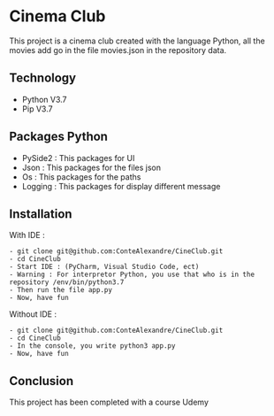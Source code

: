 # Cinema Club
This project is a cinema club created with the language Python, all the movies add go
in the file movies.json in the repository data.

## Technology
* Python V3.7
* Pip V3.7

## Packages Python
* PySide2 : This packages for UI
* Json : This packages for the files json
* Os : This packages for the paths
* Logging : This packages for display different message 

## Installation
With IDE : 
```
- git clone git@github.com:ConteAlexandre/CineClub.git
- cd CineClub
- Start IDE : (PyCharm, Visual Studio Code, ect)
- Warning : For interpretor Python, you use that who is in the repository /env/bin/python3.7
- Then run the file app.py
- Now, have fun
```

Without IDE :
```
- git clone git@github.com:ConteAlexandre/CineClub.git
- cd CineClub
- In the console, you write python3 app.py
- Now, have fun
```

## Conclusion
This project has been completed with a course Udemy